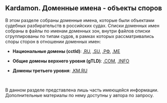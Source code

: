 ## Kardamon. Доменные имена - объекты споров
В этом разделе собраны доменные имена, которые были объектами судебных разбирательств в российских судах. Списки доменных имен собраны в файлы по именам доменных зон, внутри файлов списки сгруппированы по типам судов, в рамках которых рассматривались споры сторон в отношении доменных имен:

* **Национальные домены (cctld)**: [.RU](https://github.com/xCounsel/cardamom/blob/master/Russian/domains/ru.md), [.SU](https://github.com/xCounsel/cardamom/blob/master/Russian/domains/su.md), [.РФ](https://github.com/xCounsel/cardamom/blob/master/Russian/domains/РФ.md), [.ME](https://github.com/xCounsel/cardamom/blob/master/Russian/domains/ME.md)

* **Общие домены верхнего уровня (gTLD)**: [.COM](https://github.com/xCounsel/cardamom/blob/master/Russian/domains/com.md), [.INFO](https://github.com/xCounsel/cardamom/blob/master/Russian/domains/info.md)
* **Домены третьего уровня**: [.KM.RU](https://github.com/xCounsel/cardamom/blob/master/Russian/domains/km.ru.md)

<br/>

В данном разделе представлена лишь часть имеющейся информации. <br/>
Дополнительные материалы по нему доступны у автора по запросу.
